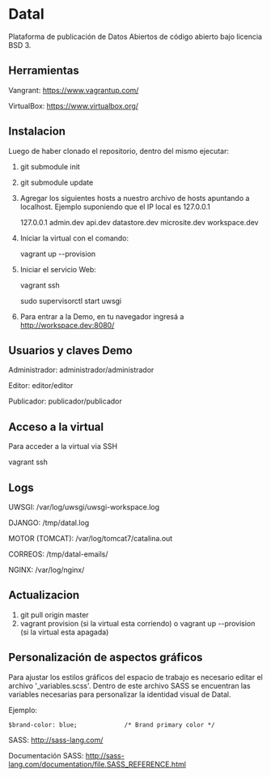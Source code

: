 
Datal
=====
Plataforma de publicación de Datos Abiertos de código abierto bajo licencia BSD 3.


Herramientas
------------

Vangrant: https://www.vagrantup.com/

VirtualBox: https://www.virtualbox.org/


Instalacion
-----------

Luego de haber clonado el repositorio, dentro del mismo ejecutar:

1. git submodule init
2. git submodule update
3. Agregar los siguientes hosts a nuestro archivo de hosts apuntando a localhost. Ejemplo suponiendo que el IP local es 127.0.0.1

    127.0.0.1 admin.dev api.dev datastore.dev microsite.dev  workspace.dev

4. Iniciar la virtual con el comando:

    vagrant up --provision

5. Iniciar el servicio Web:

    vagrant ssh
    
    sudo supervisorctl start uwsgi

6. Para entrar a la Demo, en tu navegador ingresá a http://workspace.dev:8080/


Usuarios y claves Demo
--------------------------------

Administrador: administrador/administrador

Editor: editor/editor

Publicador: publicador/publicador


Acceso a la virtual
-------------------


Para acceder a la virtual via SSH

  vagrant ssh


Logs
----
  UWSGI: /var/log/uwsgi/uwsgi-workspace.log
  
  DJANGO: /tmp/datal.log
    
  MOTOR (TOMCAT): /var/log/tomcat7/catalina.out
  
  CORREOS: /tmp/datal-emails/
  
  NGINX: /var/log/nginx/


Actualizacion
-------------

1. git pull origin master
2. vagrant provision (si la virtual esta corriendo) o vagrant up --provision (si la virtual esta apagada)


Personalización de aspectos gráficos
---------

Para ajustar los estilos gráficos del espacio de trabajo es necesario editar el archivo '_variables.scss'. Dentro de este 
archivo SASS se encuentran las variables necesarias para personalizar la identidad visual de Datal. 

Ejemplo:

    $brand-color: blue;				/* Brand primary color */


SASS: http://sass-lang.com/

Documentación SASS: http://sass-lang.com/documentation/file.SASS_REFERENCE.html
